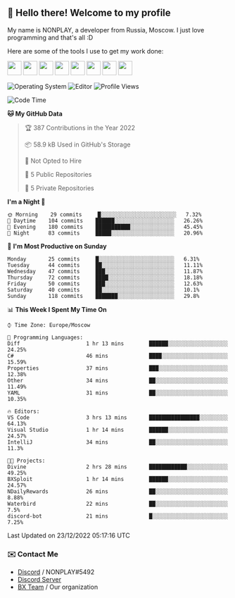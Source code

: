 ## :wave: Hello there! Welcome to my profile

My name is NONPLAY, a developer from Russia, Moscow. I just love programming and that's all :D

Here are some of the tools I use to get my work done:

<kbd><img height="32" src="https://img.icons8.com/color/2x/visual-studio-code-2019.png"></kbd>
<kbd><img height="32" src="https://img.icons8.com/color/2x/linux.png"></kbd>
<kbd><img height="32" src="https://img.icons8.com/fluent/2x/console.png"></kbd>
<kbd><img height="32" src="https://img.icons8.com/color/2x/open-source.png"></kbd>
<kbd><img height="32" src="https://img.icons8.com/color/2x/git.png"></kbd>
<kbd><img height="32" src="https://img.icons8.com/color/2x/nginx.png"></kbd>
<a href="?#gh-light-mode-only"><kbd><img height="32" src="https://img.icons8.com/metro/2x/mysql.png"></kbd></a>
<a href="?#gh-dark-mode-only"><kbd><img height="32" src="https://img.icons8.com/FFFFFF/metro/2x/mysql.png"></kbd></a>

![Operating System](https://img.shields.io/badge/OS-Windows%2010%20Pro-informational?style=for-the-badge&logo=Windows&logoColor=white&color=007ec6)
![Editor](https://img.shields.io/badge/Editor-VS%20Code-informational?style=for-the-badge&logo=Visual%20Studio%20Code&logoColor=white&color=007ec6)
![Profile Views](https://komarev.com/ghpvc/?username=NONPLAYT&color=blue&style=for-the-badge)

<!--START_SECTION:waka-->
![Code Time](http://img.shields.io/badge/Code%20Time-26%20hrs%2031%20mins-blue)

**🐱 My GitHub Data** 

> 🏆 387 Contributions in the Year 2022
 > 
> 📦 58.9 kB Used in GitHub's Storage 
 > 
> 🚫 Not Opted to Hire
 > 
> 📜 5 Public Repositories 
 > 
> 🔑 5 Private Repositories  
 > 
**I'm a Night 🦉** 

```text
🌞 Morning    29 commits     █░░░░░░░░░░░░░░░░░░░░░░░░   7.32% 
🌆 Daytime    104 commits    ██████░░░░░░░░░░░░░░░░░░░   26.26% 
🌃 Evening    180 commits    ███████████░░░░░░░░░░░░░░   45.45% 
🌙 Night      83 commits     █████░░░░░░░░░░░░░░░░░░░░   20.96%

```
📅 **I'm Most Productive on Sunday** 

```text
Monday       25 commits     █░░░░░░░░░░░░░░░░░░░░░░░░   6.31% 
Tuesday      44 commits     ██░░░░░░░░░░░░░░░░░░░░░░░   11.11% 
Wednesday    47 commits     ███░░░░░░░░░░░░░░░░░░░░░░   11.87% 
Thursday     72 commits     ████░░░░░░░░░░░░░░░░░░░░░   18.18% 
Friday       50 commits     ███░░░░░░░░░░░░░░░░░░░░░░   12.63% 
Saturday     40 commits     ██░░░░░░░░░░░░░░░░░░░░░░░   10.1% 
Sunday       118 commits    ███████░░░░░░░░░░░░░░░░░░   29.8%

```


📊 **This Week I Spent My Time On** 

```text
⌚︎ Time Zone: Europe/Moscow

💬 Programming Languages: 
Diff                     1 hr 13 mins        ██████░░░░░░░░░░░░░░░░░░░   24.25% 
C#                       46 mins             ████░░░░░░░░░░░░░░░░░░░░░   15.59% 
Properties               37 mins             ███░░░░░░░░░░░░░░░░░░░░░░   12.38% 
Other                    34 mins             ██░░░░░░░░░░░░░░░░░░░░░░░   11.49% 
YAML                     31 mins             ██░░░░░░░░░░░░░░░░░░░░░░░   10.35%

🔥 Editors: 
VS Code                  3 hrs 13 mins       ████████████████░░░░░░░░░   64.13% 
Visual Studio            1 hr 14 mins        ██████░░░░░░░░░░░░░░░░░░░   24.57% 
IntelliJ                 34 mins             ██░░░░░░░░░░░░░░░░░░░░░░░   11.3%

🐱‍💻 Projects: 
Divine                   2 hrs 28 mins       ████████████░░░░░░░░░░░░░   49.25% 
BXSploit                 1 hr 14 mins        ██████░░░░░░░░░░░░░░░░░░░   24.57% 
NDailyRewards            26 mins             ██░░░░░░░░░░░░░░░░░░░░░░░   8.88% 
Waterbird                22 mins             ██░░░░░░░░░░░░░░░░░░░░░░░   7.5% 
discord-bot              21 mins             █░░░░░░░░░░░░░░░░░░░░░░░░   7.25%

```


 Last Updated on 23/12/2022 05:17:16 UTC
<!--END_SECTION:waka-->

### ✉️ Contact Me

- [Discord](https://discord.com/users/597087584090587177) / NONPLAY#5492
- [Discord Server](https://discord.gg/p7cxhw7E2M)
- [BX Team](https://github.com/BX-Team) / Our organization